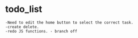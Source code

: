 # todo_list


    -Need to edit the home button to select the correct task. 
    -create delete.
    -redo JS functions. - branch off


    